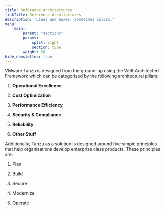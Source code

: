 ```yaml
---
title: Reference Architectures
linkTitle: Reference Architectures
description: 'Lines and boxes. Sometimes colors.'
menu:
    main:
        parent: "sections"
        params:
            split: right
            section: type
        weight: 20
hide_newsletter: true
---
```


VMware Tanzu is designed from the ground-up using the Well-Architected Framework which can be categorized by the following architectural pillars:

1. **Operational Excellence**

2. **Cost Optimization**

3. **Performance Efficiency**

4. **Security & Compliance**

5. **Reliability**

6. **Other Stuff**

Additionally, Tanzu as a solution is designed around five simple principles that help organizations develop enterprise class products. These principles are:

1. Plan

2. Build

3. Secure

4. Modernize

5. Operate
